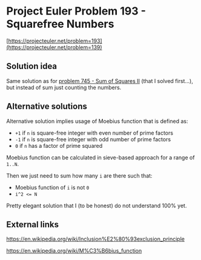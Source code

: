 # Project Euler Problem 193 - Squarefree Numbers

[https://projecteuler.net/problem=193](https://projecteuler.net/problem=139)

## Solution idea

Same solution as for [problem 745 - Sum of Squares II](../../problems_701_750/problem_745) (that I solved first...), but instead of sum just counting the numbers.

## Alternative solutions

Alternative solution implies usage of Moebius function that is defined as:
- `+1` if `n` is square-free integer with even number of prime factors
- `-1` if `n` is square-free integer with odd number of prime factors
- `0` if `n` has a factor of prime squared

Moebius function can be calculated in sieve-based approach for a range of `1..N`.

Then we just need to sum how many `i` are there such that:
- Moebius function of `i` is not `0`
- `i^2 <= N`

Pretty elegant solution that I (to be honest) do not understand 100% yet.

## External links

https://en.wikipedia.org/wiki/Inclusion%E2%80%93exclusion_principle

https://en.wikipedia.org/wiki/M%C3%B6bius_function